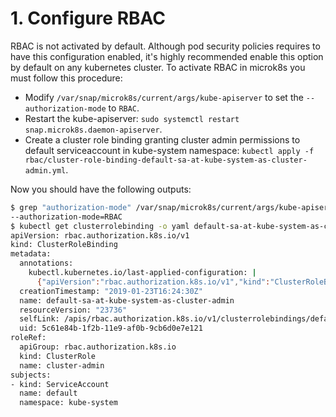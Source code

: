 # 1. Configure RBAC

RBAC is not activated by default. Although pod security policies requires to have this configuration enabled, it's highly recommended enable this option by default on any kubernetes cluster.
To activate RBAC in microk8s you must follow this procedure:

- Modify `/var/snap/microk8s/current/args/kube-apiserver` to set the `--authorization-mode` to `RBAC`.
- Restart the kube-apiserver: `sudo systemctl restart snap.microk8s.daemon-apiserver`.
- Create a cluster role binding granting cluster admin permissions to default serviceaccount in kube-system namespace: `kubectl apply -f rbac/cluster-role-binding-default-sa-at-kube-system-as-cluster-admin.yml`.

Now you should have the following outputs:

```bash
$ grep "authorization-mode" /var/snap/microk8s/current/args/kube-apiserver 
--authorization-mode=RBAC
$ kubectl get clusterrolebinding -o yaml default-sa-at-kube-system-as-cluster-admin
apiVersion: rbac.authorization.k8s.io/v1
kind: ClusterRoleBinding
metadata:
  annotations:
    kubectl.kubernetes.io/last-applied-configuration: |
      {"apiVersion":"rbac.authorization.k8s.io/v1","kind":"ClusterRoleBinding","metadata":{"annotations":{},"name":"default-sa-at-kube-system-as-cluster-admin"},"roleRef":{"apiGroup":"rbac.authorization.k8s.io","kind":"ClusterRole","name":"cluster-admin"},"subjects":[{"kind":"ServiceAccount","name":"default","namespace":"kube-system"}]}
  creationTimestamp: "2019-01-23T16:24:30Z"
  name: default-sa-at-kube-system-as-cluster-admin
  resourceVersion: "23736"
  selfLink: /apis/rbac.authorization.k8s.io/v1/clusterrolebindings/default-sa-at-kube-system-as-cluster-admin
  uid: 5c61e84b-1f2b-11e9-af0b-9cb6d0e7e121
roleRef:
  apiGroup: rbac.authorization.k8s.io
  kind: ClusterRole
  name: cluster-admin
subjects:
- kind: ServiceAccount
  name: default
  namespace: kube-system
```